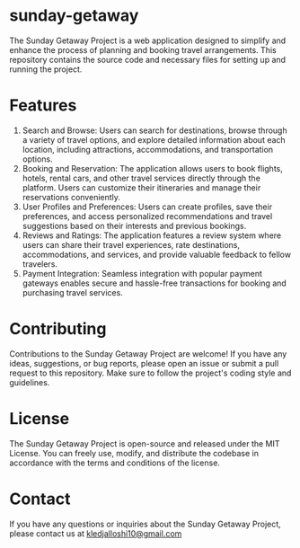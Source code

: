 # sunday-getaway
The Sunday Getaway Project is a web application designed to simplify and enhance the process of planning and booking travel arrangements. This repository contains the source code and necessary files for setting up and running the project.
# Features
1. Search and Browse: Users can search for destinations, browse through a variety of travel options, and explore detailed information about each location, including attractions, accommodations, and transportation options.
2. Booking and Reservation: The application allows users to book flights, hotels, rental cars, and other travel services directly through the platform. Users can customize their itineraries and manage their reservations conveniently.
3. User Profiles and Preferences: Users can create profiles, save their preferences, and access personalized recommendations and travel suggestions based on their interests and previous bookings.
4. Reviews and Ratings: The application features a review system where users can share their travel experiences, rate destinations, accommodations, and services, and provide valuable feedback to fellow travelers.
5. Payment Integration: Seamless integration with popular payment gateways enables secure and hassle-free transactions for booking and purchasing travel services.
# Contributing
Contributions to the Sunday Getaway Project are welcome! If you have any ideas, suggestions, or bug reports, please open an issue or submit a pull request to this repository. Make sure to follow the project's coding style and guidelines.
# License
The Sunday Getaway Project is open-source and released under the MIT License. You can freely use, modify, and distribute the codebase in accordance with the terms and conditions of the license.
# Contact
If you have any questions or inquiries about the Sunday Getaway Project, please contact us at kledjalloshi10@gmail.com
